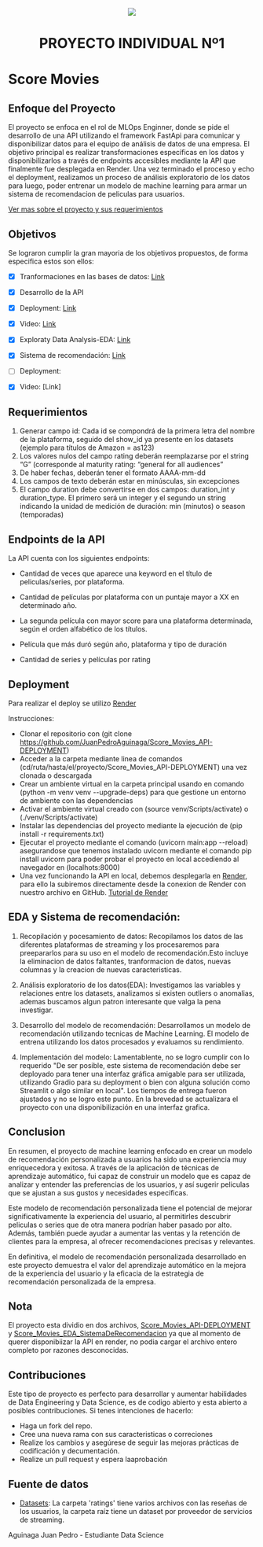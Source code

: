 <p align=center><img src=https://d31uz8lwfmyn8g.cloudfront.net/Assets/logo-henry-white-lg.png><p>

# <h1 align=center> **PROYECTO INDIVIDUAL Nº1** </h1>

# Score Movies

## Enfoque del Proyecto

El proyecto se enfoca en el rol de MLOps Enginner, donde se pide el desarrollo de una API utilizando el framework FastApi
para comunicar y disponibilizar datos para el equipo de análisis de datos de una empresa. 
El objetivo principal es realizar transformaciones 
específicas en los datos y disponibilizarlos a través de endpoints accesibles mediante la API que finalmente fue desplegada en Render.
Una vez terminado el proceso y echo el deployment, realizamos un proceso de análisis exploratorio de los datos para luego, poder entrenar un modelo de machine
learning para armar un sistema de recomendacion de peliculas para usuarios.

[Ver mas sobre el proyecto y sus requerimientos](https://github.com/HX-PRomero/PI_ML_OPS/blob/main/Readme.md)

## Objetivos

Se lograron cumplir la gran mayoria de los objetivos propuestos, de forma especifica estos son ellos:

- [x] Tranformaciones en las bases de datos: [Link](https://github.com/JuanPedroAguinaga/Score_Movies_API-DEPLOYMENT/blob/master/tranformation.ipynb)

- [x] Desarrollo de la API

- [x] Deployment: [Link](https://score-movies-prueba8.onrender.com/docs)

- [x] Video: [Link]()

- [x] Exploraty Data Analysis-EDA: [Link](https://github.com/JuanPedroAguinaga/Score_Movies_EDA_SistemaDeRecomendacion/blob/main/EDA.ipynb)

- [x] Sistema de recomendación: [Link](https://github.com/JuanPedroAguinaga/Score_Movies_EDA_SistemaDeRecomendacion/blob/main/SistemaDeRecomendacion.ipynb)

- [ ] Deployment: 

- [x] Video: [Link]


## Requerimientos

1. Generar campo id: Cada id se compondrá de la primera letra del nombre de la plataforma, seguido del show_id ya presente en los datasets (ejemplo para títulos de Amazon = as123)
2. Los valores nulos del campo rating deberán reemplazarse por el string “G” (corresponde al maturity rating: “general for all audiences”
3. De haber fechas, deberán tener el formato AAAA-mm-dd
4. Los campos de texto deberán estar en minúsculas, sin excepciones
5. El campo duration debe convertirse en dos campos: duration_int y duration_type. El primero será un integer y el segundo un string indicando la unidad de medición de duración: min (minutos) o season (temporadas)

## Endpoints de la API

La API cuenta con los siguientes endpoints:

* Cantidad de veces que aparece una keyword en el título de peliculas/series, por plataforma.
  
* Cantidad de películas por plataforma con un puntaje mayor a XX en determinado año.
  
* La segunda película con mayor score para una plataforma determinada, según el orden alfabético de los títulos.
  
* Película que más duró según año, plataforma y tipo de duración
  
* Cantidad de series y películas por rating


## Deployment

Para realizar el deploy se utilizo [Render](https://render.com/)

Instrucciones: 

- Clonar el repositorio con (git clone https://github.com/JuanPedroAguinaga/Score_Movies_API-DEPLOYMENT)
- Acceder a la carpeta mediante linea de comandos (cd/ruta/hasta/el/proyecto/Score_Movies_API-DEPLOYMENT) una vez clonada o descargada
- Crear un ambiente virtual en la carpeta principal usando en comando (python -m venv venv --upgrade-deps) para que gestione un entorno de ambiente con las dependencias
- Activar el ambiente virtual creado con (source venv/Scripts/activate) o (./venv/Scripts/activate)
- Instalar las dependencias del proyecto mediante la ejecución de (pip install -r requirements.txt)
- Ejecutar el proyecto mediante el comando (uvicorn main:app --reload) asegurandose que tenemos instalado uvicorn mediante el comando pip install uvicorn
 para poder probar el proyecto en local accediendo al navegador en (localhots:8000)
- Una vez funcionando la API en local, debemos desplegarla en [Render](https://render.com/), para ello la subiremos directamente desde la
conexion de Render con nuestro archivo en GitHub. [Tutorial de Render](https://github.com/HX-FNegrete/render-fastapi-tutorial)

## EDA y Sistema de recomendación:

1. Recopilación y pocesamiento de datos: Recopilamos los datos de las diferentes plataformas de streaming y los procesaremos
para preepararlos para su uso en el modelo de recomendación.Esto incluye la eliminacion de datos faltantes, tranformacion de datos, nuevas columnas
y la creacion de nuevas caracteristicas.

2. Análisis exploratorio de los datos(EDA): Investigamos las variables y relaciones entre los datasets, analizamos si existen outliers o anomalias,
ademas buscamos algun patron interesante que valga la pena investigar.

3. Desarrollo del modelo de recomendación: Desarrollamos un modelo de recomendación utilizando tecnicas de Machine Learning.
El modelo de entrena utilizando los datos procesados y evaluamos su rendimiento.

4. Implementación del modelo: Lamentablente, no se logro cumplir con lo requerido "De ser posible, este sistema de recomendación debe ser deployado para tener una interfaz gráfica amigable para ser utilizada, utilizando Gradio para su deployment o bien con alguna solución como Streamlit o algo similar en local". Los tiempos de entrega fueron ajustados y no se logro este punto. En la brevedad se actualizara el proyecto con una disponibilización en una interfaz grafica.

## Conclusion


En resumen, el proyecto de machine learning enfocado en crear un modelo de recomendación personalizada a usuarios ha sido una experiencia muy enriquecedora y exitosa. A través de la aplicación de técnicas de aprendizaje automático, fui capaz de construir un modelo que es capaz de analizar y entender las preferencias de los usuarios, y así sugerir peliculas que se ajustan a sus gustos y necesidades específicas.

Este modelo de recomendación personalizada tiene el potencial de mejorar significativamente la experiencia del usuario, al permitirles descubrir peliculas o series que de otra manera podrían haber pasado por alto. Además, también puede ayudar a aumentar las ventas y la retención de clientes para la empresa, al ofrecer recomendaciones precisas y relevantes.

En definitiva, el modelo de recomendación personalizada desarrollado en este proyecto demuestra el valor del aprendizaje automático en la mejora de la experiencia del usuario y la eficacia de la estrategia de recomendación personalizada de la empresa.


## Nota

El proyecto esta dividio en dos archivos, [Score_Movies_API-DEPLOYMENT](https://github.com/JuanPedroAguinaga/Score_Movies_API-DEPLOYMENT) y [Score_Movies_EDA_SistemaDeRecomendacion](https://github.com/JuanPedroAguinaga/Score_Movies_EDA_SistemaDeRecomendacion) ya que al momento de querer disponibiizar la API en render, no podia cargar el archivo entero completo por razones desconocidas. 


## Contribuciones 
 
 Este tipo de proyecto es perfecto para desarrollar y aumentar habilidades de Data Engineering y Data Science, es de codigo abierto y esta abierto a posibles contribuciones. Si tenes intenciones de hacerlo:
 - Haga un fork del repo.
 - Cree una nueva rama con sus caracteristicas o correciones
 - Realize los cambios y asegúrese de seguir las mejoras prácticas de codificación y decumentación.
 - Realize un pull request y espera laaprobación

## Fuente de datos

- [Datasets](https://drive.google.com/drive/u/0/folders/1iY6oLzZXwQ-lR2LGJkKnXFfZQchtYlQx): La carpeta 'ratings' tiene varios archivos con las reseñas de los usuarios, la carpeta raíz tiene un dataset por proveedor de servicios de streaming. 




Aguinaga Juan Pedro - Estudiante Data Science

